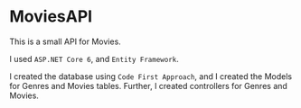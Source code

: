 # MoviesAPI

This is a small API for Movies.

I used `ASP.NET Core 6`, and `Entity Framework`.

I created the database using `Code First Approach`, and I created the Models for Genres and Movies tables. Further, I created controllers for Genres and Movies.